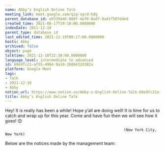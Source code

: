 ```yaml
---
name: Abby’s English Online Talk
meeting_link: meet.google.com/qig-sgrd-hdg
parent_database_id: e9339446-880f-4ef0-8ad7-8ad1f507dded
created_time: 2021-08-17T19:10:00.0000000
indexDate: 2021-12-18
parent_type: database_id
last_edited_time: 2021-12-19T00:17:00.0000000
hosts: Abby
archived: false
object: page
talktime: 2021-12-18T22:30:00.0000000
language_level: intermediate to advanced
id: 69e9fc21-af55-4964-9a19-2680432d382a
platform: Google Meet
tags:
- Talk
- 2021-12-18
- Abby
notion_url: https://www.notion.so/Abby-s-English-Online-Talk-69e9fc21af5549649a192680432d382a
title: Abby’s English Online Talk
---
```


Hey! It is really has been a while! Hope y’all are doing well! It is time for us to catch and wrap up for this year. Come and have fun then we will see how it goes! 😊



                                                          (New York City, New York)



Below are the notices made by the management team:


